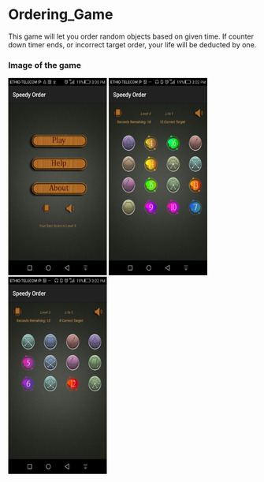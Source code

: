 # Ordering_Game
This game will let you order random objects based on given time. If counter down timer ends, or incorrect target order, your life will be deducted by one. 
### Image of the game
<p float="left">
<img src="https://github.com/seifeakalu/Ordering_Game/blob/master/APK%20and%20Screen_Shots/Screen_shot1.jpg" width="200" height="400" />
<img src="https://github.com/seifeakalu/Ordering_Game/blob/master/APK%20and%20Screen_Shots/Screen_shot2.jpg" width="200" height="400" />
<img src="https://github.com/seifeakalu/Ordering_Game/blob/master/APK%20and%20Screen_Shots/Screen_shot3.jpg" width="200" height="400" />
</p>
